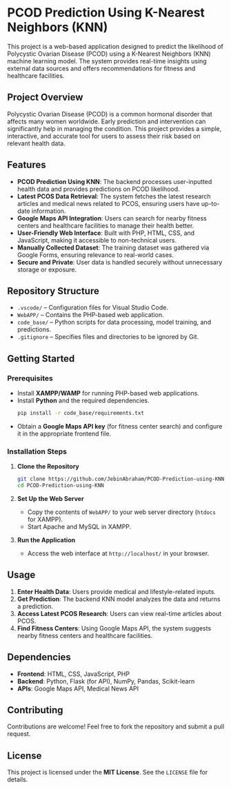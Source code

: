 # PCOD Prediction Using K-Nearest Neighbors (KNN)

This project is a web-based application designed to predict the likelihood of Polycystic Ovarian Disease (PCOD) using a K-Nearest Neighbors (KNN) machine learning model. The system provides real-time insights using external data sources and offers recommendations for fitness and healthcare facilities.

## Project Overview

Polycystic Ovarian Disease (PCOD) is a common hormonal disorder that affects many women worldwide. Early prediction and intervention can significantly help in managing the condition. This project provides a simple, interactive, and accurate tool for users to assess their risk based on relevant health data.

## Features

- **PCOD Prediction Using KNN**: The backend processes user-inputted health data and provides predictions on PCOD likelihood.
- **Latest PCOS Data Retrieval**: The system fetches the latest research articles and medical news related to PCOS, ensuring users have up-to-date information.
- **Google Maps API Integration**: Users can search for nearby fitness centers and healthcare facilities to manage their health better.
- **User-Friendly Web Interface**: Built with PHP, HTML, CSS, and JavaScript, making it accessible to non-technical users.
- **Manually Collected Dataset**: The training dataset was gathered via Google Forms, ensuring relevance to real-world cases.
- **Secure and Private**: User data is handled securely without unnecessary storage or exposure.

## Repository Structure

- `.vscode/` – Configuration files for Visual Studio Code.
- `WebAPP/` – Contains the PHP-based web application.
- `code_base/` – Python scripts for data processing, model training, and predictions.
- `.gitignore` – Specifies files and directories to be ignored by Git.

## Getting Started

### Prerequisites

- Install **XAMPP/WAMP** for running PHP-based web applications.
- Install **Python** and the required dependencies.
  ```bash
  pip install -r code_base/requirements.txt
  ```
- Obtain a **Google Maps API key** (for fitness center search) and configure it in the appropriate frontend file.

### Installation Steps

1. **Clone the Repository**
   ```bash
   git clone https://github.com/JebinAbraham/PCOD-Prediction-using-KNN.git
   cd PCOD-Prediction-using-KNN
   ```

2. **Set Up the Web Server**
   - Copy the contents of `WebAPP/` to your web server directory (`htdocs` for XAMPP).
   - Start Apache and MySQL in XAMPP.

3. **Run the Application**
   - Access the web interface at `http://localhost/` in your browser.

## Usage

1. **Enter Health Data**: Users provide medical and lifestyle-related inputs.
2. **Get Prediction**: The backend KNN model analyzes the data and returns a prediction.
3. **Access Latest PCOS Research**: Users can view real-time articles about PCOS.
4. **Find Fitness Centers**: Using Google Maps API, the system suggests nearby fitness centers and healthcare facilities.

## Dependencies

- **Frontend**: HTML, CSS, JavaScript, PHP
- **Backend**: Python, Flask (for API), NumPy, Pandas, Scikit-learn
- **APIs**: Google Maps API, Medical News API

## Contributing

Contributions are welcome! Feel free to fork the repository and submit a pull request.

## License

This project is licensed under the **MIT License**. See the `LICENSE` file for details.
